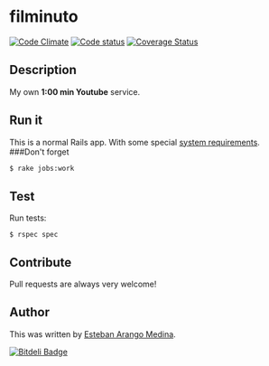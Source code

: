 filminuto
=========
[![Code Climate](https://codeclimate.com/github/esbanarango/filminuto.png)](https://codeclimate.com/github/esbanarango/filminuto)
[![][2]][1]
[![Coverage Status](https://coveralls.io/repos/esbanarango/filminuto/badge.png)](https://coveralls.io/r/esbanarango/filminuto)

  [1]: https://travis-ci.org/esbanarango/filminuto
  [2]: https://api.travis-ci.org/esbanarango/filminuto.png?branch=master (Code status)


## Description

 My own __1:00 min Youtube__ service.

## Run it
This is a normal Rails app. With some special [system requirements](https://github.com/esbanarango/filminuto/blob/master/doc/dependencies.md).
###Don't forget
```bash
$ rake jobs:work
```

## Test

Run tests:

    $ rspec spec

## Contribute

Pull requests are always very welcome!

## Author
This was written by [Esteban Arango Medina](http://twitter.com/esbanarango).

[![Bitdeli Badge](https://d2weczhvl823v0.cloudfront.net/esbanarango/filminuto/trend.png)](https://bitdeli.com/free "Bitdeli Badge")

